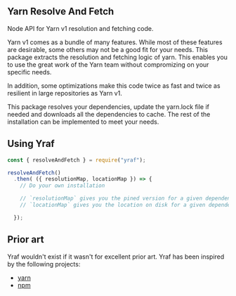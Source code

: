 ## Yarn Resolve And Fetch

Node API for Yarn v1 resolution and fetching code.

Yarn v1 comes as a bundle of many features. While most of these features are desirable, some others may not be a good fit for your needs.
This package extracts the resolution and fetching logic of yarn. This enables you to use the great work of the Yarn team without compromizing on your specific needs.

In addition, some optimizations make this code twice as fast and twice as resilient in large repositories as Yarn v1.

This package resolves your dependencies, update the yarn.lock file if needed and downloads all the dependencies to cache. The rest of the installation can be implemented to meet your needs.

## Using Yraf

```js
const { resolveAndFetch } = require("yraf");

resolveAndFetch()
  .then( ({ resolutionMap, locationMap }) => {
    // Do your own installation

    // `resolutionMap` gives you the pined version for a given dependency.
    // `locationMap` gives you the location on disk for a given dependency.

  });

```


## Prior art

Yraf wouldn't exist if it wasn't for excellent prior art. Yraf has been inspired by the following projects:

 - [yarn](https://github.com/yarnpkg/yarn)
 - [npm](https://github.com/npm/cli)
